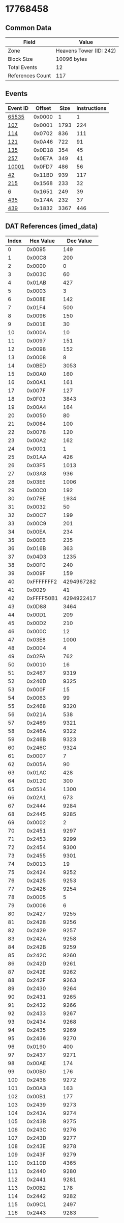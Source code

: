 # 17768458

## Common Data

| Field            | Value                   |
|------------------|-------------------------|
| Zone             | Heavens Tower (ID: 242) |
| Block Size       | 10096 bytes             |
| Total Events     | 12                      |
| References Count | 117                     |

## Events

| Event ID            | Offset   |   Size |   Instructions |
|---------------------|----------|--------|----------------|
| [65535](./65535.md) | 0x0000   |      1 |              1 |
| [107](./107.md)     | 0x0001   |   1793 |            224 |
| [114](./114.md)     | 0x0702   |    836 |            111 |
| [121](./121.md)     | 0x0A46   |    722 |             91 |
| [135](./135.md)     | 0x0D18   |    354 |             45 |
| [257](./257.md)     | 0x0E7A   |    349 |             41 |
| [10001](./10001.md) | 0x0FD7   |    486 |             56 |
| [42](./42.md)       | 0x11BD   |    939 |            117 |
| [215](./215.md)     | 0x1568   |    233 |             32 |
| [6](./6.md)         | 0x1651   |    249 |             39 |
| [435](./435.md)     | 0x174A   |    232 |             37 |
| [439](./439.md)     | 0x1832   |   3367 |            446 |

## DAT References (imed_data)

|   Index | Hex Value   |   Dec Value |
|---------|-------------|-------------|
|       0 | 0x0095      |         149 |
|       1 | 0x00C8      |         200 |
|       2 | 0x0000      |           0 |
|       3 | 0x003C      |          60 |
|       4 | 0x01AB      |         427 |
|       5 | 0x0003      |           3 |
|       6 | 0x008E      |         142 |
|       7 | 0x01F4      |         500 |
|       8 | 0x0096      |         150 |
|       9 | 0x001E      |          30 |
|      10 | 0x000A      |          10 |
|      11 | 0x0097      |         151 |
|      12 | 0x0098      |         152 |
|      13 | 0x0008      |           8 |
|      14 | 0x0BED      |        3053 |
|      15 | 0x00A0      |         160 |
|      16 | 0x00A1      |         161 |
|      17 | 0x007F      |         127 |
|      18 | 0x0F03      |        3843 |
|      19 | 0x00A4      |         164 |
|      20 | 0x0050      |          80 |
|      21 | 0x0064      |         100 |
|      22 | 0x0078      |         120 |
|      23 | 0x00A2      |         162 |
|      24 | 0x0001      |           1 |
|      25 | 0x01AA      |         426 |
|      26 | 0x03F5      |        1013 |
|      27 | 0x03A8      |         936 |
|      28 | 0x03EE      |        1006 |
|      29 | 0x00C0      |         192 |
|      30 | 0x078E      |        1934 |
|      31 | 0x0032      |          50 |
|      32 | 0x00C7      |         199 |
|      33 | 0x00C9      |         201 |
|      34 | 0x00EA      |         234 |
|      35 | 0x00EB      |         235 |
|      36 | 0x016B      |         363 |
|      37 | 0x04D3      |        1235 |
|      38 | 0x00F0      |         240 |
|      39 | 0x009F      |         159 |
|      40 | 0xFFFFFFF2  |  4294967282 |
|      41 | 0x0029      |          41 |
|      42 | 0xFFFF50B1  |  4294922417 |
|      43 | 0x0D88      |        3464 |
|      44 | 0x00D1      |         209 |
|      45 | 0x00D2      |         210 |
|      46 | 0x000C      |          12 |
|      47 | 0x03E8      |        1000 |
|      48 | 0x0004      |           4 |
|      49 | 0x02FA      |         762 |
|      50 | 0x0010      |          16 |
|      51 | 0x2467      |        9319 |
|      52 | 0x246D      |        9325 |
|      53 | 0x000F      |          15 |
|      54 | 0x0063      |          99 |
|      55 | 0x2468      |        9320 |
|      56 | 0x021A      |         538 |
|      57 | 0x2469      |        9321 |
|      58 | 0x246A      |        9322 |
|      59 | 0x246B      |        9323 |
|      60 | 0x246C      |        9324 |
|      61 | 0x0007      |           7 |
|      62 | 0x005A      |          90 |
|      63 | 0x01AC      |         428 |
|      64 | 0x012C      |         300 |
|      65 | 0x0514      |        1300 |
|      66 | 0x02A1      |         673 |
|      67 | 0x2444      |        9284 |
|      68 | 0x2445      |        9285 |
|      69 | 0x0002      |           2 |
|      70 | 0x2451      |        9297 |
|      71 | 0x2453      |        9299 |
|      72 | 0x2454      |        9300 |
|      73 | 0x2455      |        9301 |
|      74 | 0x0013      |          19 |
|      75 | 0x2424      |        9252 |
|      76 | 0x2425      |        9253 |
|      77 | 0x2426      |        9254 |
|      78 | 0x0005      |           5 |
|      79 | 0x0006      |           6 |
|      80 | 0x2427      |        9255 |
|      81 | 0x2428      |        9256 |
|      82 | 0x2429      |        9257 |
|      83 | 0x242A      |        9258 |
|      84 | 0x242B      |        9259 |
|      85 | 0x242C      |        9260 |
|      86 | 0x242D      |        9261 |
|      87 | 0x242E      |        9262 |
|      88 | 0x242F      |        9263 |
|      89 | 0x2430      |        9264 |
|      90 | 0x2431      |        9265 |
|      91 | 0x2432      |        9266 |
|      92 | 0x2433      |        9267 |
|      93 | 0x2434      |        9268 |
|      94 | 0x2435      |        9269 |
|      95 | 0x2436      |        9270 |
|      96 | 0x0190      |         400 |
|      97 | 0x2437      |        9271 |
|      98 | 0x00AE      |         174 |
|      99 | 0x00B0      |         176 |
|     100 | 0x2438      |        9272 |
|     101 | 0x00A3      |         163 |
|     102 | 0x00B1      |         177 |
|     103 | 0x2439      |        9273 |
|     104 | 0x243A      |        9274 |
|     105 | 0x243B      |        9275 |
|     106 | 0x243C      |        9276 |
|     107 | 0x243D      |        9277 |
|     108 | 0x243E      |        9278 |
|     109 | 0x243F      |        9279 |
|     110 | 0x110D      |        4365 |
|     111 | 0x2440      |        9280 |
|     112 | 0x2441      |        9281 |
|     113 | 0x00B2      |         178 |
|     114 | 0x2442      |        9282 |
|     115 | 0x09C1      |        2497 |
|     116 | 0x2443      |        9283 |
